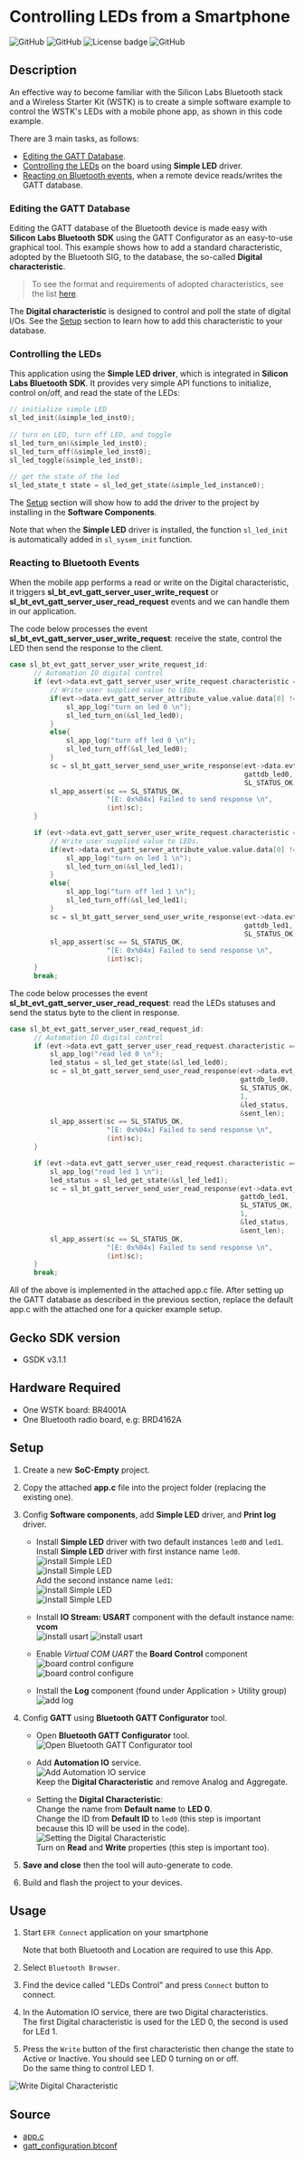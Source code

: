 
# Controlling LEDs from a Smartphone
![GitHub](https://img.shields.io/badge/Type-Virtual%20Application-green)
![GitHub](https://img.shields.io/badge/Technology-Bluetooth-green)
![License badge](https://img.shields.io/badge/License-zlib-green)
![GitHub](https://img.shields.io/badge/SDK-v3.1.1-green)

## Description

An effective way to become familiar with the Silicon Labs Bluetooth stack and a Wireless Starter Kit (WSTK) is to create a simple software example to control the WSTK's LEDs with a mobile phone app, as shown in this code example.

There are 3 main tasks, as follows:

* [Editing the GATT Database](#Editing-the-GATT-Database).
* [Controlling the LEDs](#Controlling-the-LEDs) on the board using **Simple LED** driver.
* [Reacting on Bluetooth events](#Reacting-to-Bluetooth-Events), when a remote device reads/writes the GATT database.

### Editing the GATT Database

Editing the GATT database of the Bluetooth device is made easy with **Silicon Labs Bluetooth SDK** using the GATT Configurator as an easy-to-use graphical tool. This example shows how to add a standard characteristic, adopted by the Bluetooth SIG, to the database, the so-called **Digital characteristic**.

> To see the format and requirements of adopted characteristics, see the list [here](https://www.bluetooth.com/specifications/gatt/characteristics/).

The **Digital characteristic** is designed to control and poll the state of digital I/Os. See the [Setup](#setup) section to learn how to add this characteristic to your database.

### Controlling the LEDs

This application using the **Simple LED driver**, which is integrated in **Silicon Labs Bluetooth SDK**. It provides very simple API functions to initialize, control on/off, and read the state of the LEDs:

```C
// initialize simple LED
sl_led_init(&simple_led_inst0);
 
// turn on LED, turn off LED, and toggle
sl_led_turn_on(&simple_led_inst0);
sl_led_turn_off(&simple_led_inst0);
sl_led_toggle(&simple_led_inst0);
 
// get the state of the led
sl_led_state_t state = sl_led_get_state(&simple_led_instance0);
```

The [Setup](#setup) section will show how to add the driver to the project by installing in the **Software Components**.

Note that when the **Simple LED** driver is installed, the function `sl_led_init` is automatically added in `sl_sysem_init` function.

### Reacting to Bluetooth Events

When the mobile app performs a read or write on the Digital characteristic, it triggers **sl_bt_evt_gatt_server_user_write_request** or  **sl_bt_evt_gatt_server_user_read_request** events and we can handle them in our application.

The code below processes the event **sl_bt_evt_gatt_server_user_write_request**: receive the state, control the LED then send the response to the client.

```C
case sl_bt_evt_gatt_server_user_write_request_id:
      // Automation IO digital control
      if (evt->data.evt_gatt_server_user_write_request.characteristic == gattdb_led0) {
          // Write user supplied value to LEDs.
          if(evt->data.evt_gatt_server_attribute_value.value.data[0] != 0){
              sl_app_log("turn on led 0 \n");
              sl_led_turn_on(&sl_led_led0);
          }
          else{
              sl_app_log("turn off led 0 \n");
              sl_led_turn_off(&sl_led_led0);
          }
          sc = sl_bt_gatt_server_send_user_write_response(evt->data.evt_gatt_server_user_write_request.connection,
                                                          gattdb_led0,
                                                          SL_STATUS_OK);
          sl_app_assert(sc == SL_STATUS_OK,
                        "[E: 0x%04x] Failed to send response \n",
                        (int)sc);
      }

      if (evt->data.evt_gatt_server_user_write_request.characteristic == gattdb_led1) {
          // Write user supplied value to LEDs.
          if(evt->data.evt_gatt_server_attribute_value.value.data[0] != 0){
              sl_app_log("turn on led 1 \n");
              sl_led_turn_on(&sl_led_led1);
          }
          else{
              sl_app_log("turn off led 1 \n");
              sl_led_turn_off(&sl_led_led1);
          }
          sc = sl_bt_gatt_server_send_user_write_response(evt->data.evt_gatt_server_user_write_request.connection,
                                                          gattdb_led1,
                                                          SL_STATUS_OK);
          sl_app_assert(sc == SL_STATUS_OK,
                        "[E: 0x%04x] Failed to send response \n",
                        (int)sc);
      }
      break;
```

The code below processes the event **sl_bt_evt_gatt_server_user_read_request**: read the LEDs statuses and send the status byte to the client in response.

```C
case sl_bt_evt_gatt_server_user_read_request_id:
      // Automation IO digital control
      if (evt->data.evt_gatt_server_user_read_request.characteristic == gattdb_led0) {
          sl_app_log("read led 0 \n");
          led_status = sl_led_get_state(&sl_led_led0);
          sc = sl_bt_gatt_server_send_user_read_response(evt->data.evt_gatt_server_user_read_request.connection,
                                                         gattdb_led0,
                                                         SL_STATUS_OK,
                                                         1,
                                                         &led_status,
                                                         &sent_len);
          sl_app_assert(sc == SL_STATUS_OK,
                        "[E: 0x%04x] Failed to send response \n",
                        (int)sc);
      }

      if (evt->data.evt_gatt_server_user_read_request.characteristic == gattdb_led1) {
          sl_app_log("read led 1 \n");
          led_status = sl_led_get_state(&sl_led_led1);
          sc = sl_bt_gatt_server_send_user_read_response(evt->data.evt_gatt_server_user_read_request.connection,
                                                         gattdb_led1,
                                                         SL_STATUS_OK,
                                                         1,
                                                         &led_status,
                                                         &sent_len);
          sl_app_assert(sc == SL_STATUS_OK,
                        "[E: 0x%04x] Failed to send response \n",
                        (int)sc);
      }
      break;
```

All of the above is implemented in the attached app.c file. After setting up the GATT database as described in the previous section, replace the default app.c with the attached one for a quicker example setup.

## Gecko SDK version ##

- GSDK v3.1.1

## Hardware Required ##

- One WSTK board: BR4001A
- One Bluetooth radio board, e.g: BRD4162A

## Setup

1. Create a new **SoC-Empty** project.

2. Copy the attached **app.c** file into the project folder (replacing the existing one).

3. Config **Software components**, add **Simple LED** driver, and **Print log** driver.

    - Install **Simple LED** driver with two default instances `led0` and `led1`.  
    Install **Simple LED** driver with first instance name `led0`.  
    ![install Simple LED](images/add_simple_led_driver_1.png)  
    ![install Simple LED](images/add_simple_led_driver_2.png)  
    Add the second instance name `led1`:  
    ![install Simple LED](images/add_simple_led_driver_3.png)  
    ![install Simple LED](images/add_simple_led_driver_4.png)  

    - Install **IO Stream: USART** component with the default instance name: **vcom**  
    ![install usart](images/add_io_stream_1.png)
    ![install usart](images/add_io_stream_2.png)

    - Enable *Virtual COM UART* the **Board Control** component  
    ![board control configure](images/board_control_1.png)  
    ![board control configure](images/board_control_2.png)  

    - Install the **Log** component (found under Application > Utility group)
    ![add log](images/add_log.png)  

4. Config **GATT** using **Bluetooth GATT Configurator** tool.

    - Open **Bluetooth GATT Configurator** tool.  
    ![Open **Bluetooth GATT Configurator** tool](images/open_gatt_config_tool.png)

    - Add **Automation IO** service.  
    ![Add **Automation IO** service](images/gatt_config.png)  
    Keep the **Digital Characteristic** and remove Analog and Aggregate.

    - Setting the **Digital Characteristic**:  
    Change the name from **Default name** to **LED 0**.  
    Change the ID from **Default ID** to `led0` (this step is important because this ID will be used in the code).
    ![Setting the **Digital Characteristic**](images/characteristic_setting.png)  
    Turn on **Read** and **Write** properties (this step is important too).

4. **Save and close** then the tool will auto-generate to code.

5. Build and flash the project to your devices.

## Usage

1. Start `EFR Connect` application on your smartphone

    Note that both Bluetooth and Location are required to use this App.

2. Select `Bluetooth Browser`.

3. Find the device called "LEDs Control" and press `Connect` button to connect.

4. In the Automation IO service, there are two Digital characteristics.  
    The first Digital characteristic is used for the LED 0, the second is used for LEd 1.

5. Press the `Write` button of the first characteristic then change the state to Active or Inactive. You should see LED 0 turning on or off.  
Do the same thing to control LED 1.

![Write Digital Characteristic](images/smart_phone.png)

## Source

- [app.c](src/app.c)
- [gatt_configuration.btconf](config/gatt_configuration.btconf)